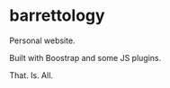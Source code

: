 barrettology
============

Personal website.

Built with Boostrap and some JS plugins.

That. Is. All.
